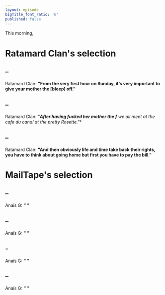 ```yaml
---
layout: episode
bigTitle_font_ratio: '6'
published: false
---
```


<p id="introduction">This morning, 
</b>
</p>

# Ratamard Clan's selection

##  – 
Ratamard Clan: **"**From the very first hour on Sunday, it’s very important to give your mother the [bleep] off.**"**

##  – 
Ratamard Clan: **"**After having fucked her mother the f*** we all meet at the cafe du canal at the pretty Rosette.**"**

##  – 
Ratamard Clan: **"**And then obviously life and time take back their rights, you have to think about going home but first you have to pay the bill.**"**


# MailTape's selection

##  – 
Anaïs G: **"** **"**

##  – 
Anaïs G: **"** **"**

## -
Anaïs G: **"** **"**

## – 
Anaïs G: **"** **"** 

<p id="outroduction"> 
</p>

